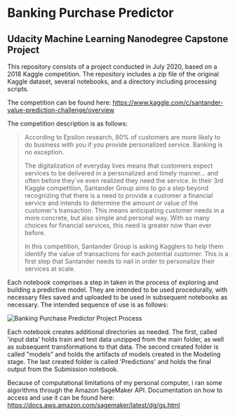 # Banking Purchase Predictor
## Udacity Machine Learning Nanodegree Capstone Project


This repository consists of a project conducted in July 2020, based on a 2018 Kaggle competition. The repository includes a zip file of the original Kaggle dataset, several notebooks, and a directory including processing scripts.

The competition can be found here: https://www.kaggle.com/c/santander-value-prediction-challenge/overview

The competition description is as follows:

> According to Epsilon research, 80% of customers are more likely to do business with you if you provide personalized service. Banking is no exception.
>
> The digitalization of everyday lives means that customers expect services to be delivered in a personalized and timely manner… and often before they´ve even realized they need the service. In their 3rd Kaggle competition, Santander Group aims to go a step beyond recognizing that there is a need to provide a customer a financial service and intends to determine the amount or value of the customer's transaction. This means anticipating customer needs in a more concrete, but also simple and personal way. With so many choices for financial services, this need is greater now than ever before.
>
> In this competition, Santander Group is asking Kagglers to help them identify the value of transactions for each potential customer. This is a first step that Santander needs to nail in order to personalize their services at scale.

Each notebook comprises a step in taken in the process of exploring and building a predictive model. They are intended to be used procedurally, with necessary files saved and uploaded to be used in subsequent notebooks as necessary. The intended sequence of use is as follows: 

![Banking Purchase Predictor Project Process](\Users\argon\OneDrive\Pictures\Workflow_Process.JPG "Banking Purchase Predictor Workflow")

Each notebook creates additional directories as needed. The first, called 'input data' holds train and test data unzipped from the main folder, as well as subsequent transformations to that data. The second created folder is called "models" and holds the artifacts of models created in the Modeling stage. The last created folder is called 'Predictions' and holds the final output from the Submission notebook. 

Because of computational limitations of my personal computer, i ran some algorithms through the Amazon SageMaker API. Documentation on how to access and use it can be found here: https://docs.aws.amazon.com/sagemaker/latest/dg/gs.html 

